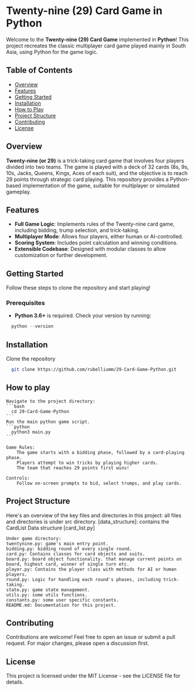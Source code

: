# Twenty-nine (29) Card Game in Python

Welcome to the **Twenty-nine (29) Card Game** implemented in **Python**! This project recreates the classic multiplayer card game played mainly in South Asia, using Python for the game logic.

## Table of Contents
- [Overview](#overview)
- [Features](#features)
- [Getting Started](#getting-started)
- [Installation](#installation)
- [How to Play](#how-to-play)
- [Project Structure](#project-structure)
- [Contributing](#contributing)
- [License](#license)

## Overview
**Twenty-nine (or 29)** is a trick-taking card game that involves four players divided into two teams. The game is played with a deck of 32 cards (8s, 9s, 10s, Jacks, Queens, Kings, Aces of each suit), and the objective is to reach 29 points through strategic card playing. This repository provides a Python-based implementation of the game, suitable for multiplayer or simulated gameplay.

## Features
- **Full Game Logic**: Implements rules of the Twenty-nine card game, including bidding, trump selection, and trick-taking.
- **Multiplayer Mode**: Allows four players, either human or AI-controlled.
- **Scoring System**: Includes point calculation and winning conditions.
- **Extensible Codebase**: Designed with modular classes to allow customization or further development.

## Getting Started
Follow these steps to clone the repository and start playing!

### Prerequisites
- **Python 3.6+** is required. Check your version by running:
```python
  python --version
```


## Installation
  Clone the repository
```bash
  git clone https://github.com/rubelliumm/29-Card-Game-Python.git
```

## How to play
    Navigate to the project directory:
    ```bash
      cd 29-Card-Game-Python
    ```
    Run the main python game script.
    ```python
      python3 main.py
    ```

    Game Rules:
        The game starts with a bidding phase, followed by a card-playing phase.
        Players attempt to win tricks by playing higher cards.
        The team that reaches 29 points first wins!

    Controls:
        Follow on-screen prompts to bid, select trumps, and play cards.

## Project Structure

Here's an overview of the key files and directories in this project:
    all files and directories is under src directory.
    [data_structure]: contains the CardList Data structure [card_list.py]

    Under game directory:
    twentynine.py: game's main entry point.
    bidding.py: bidding round of every single round.
    card.py: Contains classes for card objects and suits.
    board.py: board object functionality. that manage current points on board, highest card, winner of single turn etc.
    player.py: Contains the player class with methods for AI or human players.
    round.py: Logic for handling each round's phases, including trick-taking.
    state.py: game state management.
    utils.py: some utils functions.
    constants.py: some user specific constants.
    README.md: Documentation for this project.

## Contributing
Contributions are welcome! Feel free to open an issue or submit a pull request. For major changes, please open a discussion first.

## License
This project is licensed under the MIT License - see the LICENSE file for details.
